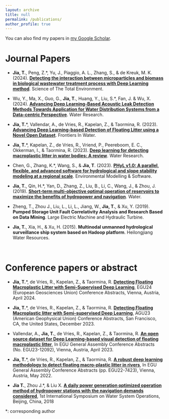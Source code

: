 ```yaml
---
layout: archive
title: null
permalink: /publications/
author_profile: true
---
```


You can also find my papers in [my Google Scholar](https://scholar.google.com.hk/citations?user=3L04RecAAAAJ&hl=zh-CN). <br>

# Journal Papers
<!-- ## 2020 -->
* **Jia, T.**, Peng, Z.*, Yu, J., Piaggio, A. L., Zhang, S., & de Kreuk, M. K. (2024).  [**Detecting the interaction between microparticles and biomass in biological wastewater treatment process with Deep Learning method**](https://doi.org/10.1016/j.scitotenv.2024.175813). Science of The Total Environment. <br>

* Wu, Y., Ma, X., Guo, G., **Jia, T.**, Huang, Y., Liu, S.*, Fan, J. & Wu, X. (2024).  [**Advancing Deep Learning-Based Acoustic Leak Detection Methods Towards Application for Water Distribution Systems from a Data-centric Perspective**](https://doi.org/10.1016/j.watres.2024.121999). Water Research. <br>

* **Jia, T.***, Vallendar, A., de Vries, R., Kapelan, Z., & Taormina, R. (2023). [**Advancing Deep Learning-based Detection of Floating Litter using a Novel Open Dataset**](https://doi.org/10.3389/frwa.2023.1298465). Frontiers In Water. <br>

* **Jia, T.***, Kapelan, Z., de Vries, R., Vriend, P., Peereboom, E. C., Okkerman, I., & Taormina, R. (2023). [**Deep learning for detecting macroplastic litter in water bodies: A review**](https://doi.org/10.1016/j.watres.2023.119632). Water Research. <br>

* Chen, G., Zhang, K.*, Wang, S., & **Jia, T**. (2023). [**PHyL v1.0: A parallel, flexible, and advanced software for hydrological and slope stability modeling at a regional scale**](https://doi.org/10.1016/j.envsoft.2023.105882). Environmental Modelling & Software. <br>

* **Jia, T.**, Qin, H.*, Yan, D., Zhang, Z., Liu, B., Li, C., Wang, J., & Zhou, J. (2019). [**Short-term multi-objective optimal operation of reservoirs to maximize the benefits of hydropower and navigation**](https://www.mdpi.com/2073-4441/11/6/1272). Water. <br>

* Zheng, T., Zhou J., Liu, L., Li, L., Jiang, W., **Jia, T.**, & Xu, Y. (2019). **Pumped Storage Unit Fault Correlativity Analysis and Research Based on Data Mining**. Large Electric Machine and Hydraulic Turbine. <br>

* **Jia, T.**, Xia, H., & Xu, H. (2015). **Multinodal unmanned hydrological surveillance ship system based on Hadoop platform**. Heilongjiang Water Resources. <br>


<br>

# Conference papers or abstract

* **Jia, T.***, de Vries, R., Kapelan, Z., & Taormina, R. [**Detecting Floating Macroplastic Litter with Semi-Supervised Deep Learning**](https://doi.org/10.5194/egusphere-egu24-9691), EGU24 (European Geosciences Union) Conference Abstracts, Vienna, Austria, April 2024. <br>

* **Jia, T.***, de Vries, R., Kapelan, Z., & Taormina, R. [**Detecting Floating Macroplastic litter with Semi-supervised Deep Learning**](https://agu.confex.com/agu/fm23/meetingapp.cgi/Paper/1260833), AGU23 (American Geophysical Union) Conference Abstracts, San Francisco, CA, the United States, December 2023. <br>

* Vallendar, A., **Jia, T.**, de Vries, R., Kapelan, Z., & Taormina, R. [**An open source dataset for Deep Learning-based visual detection of floating macroplastic litter**](https://doi.org/10.5194/egusphere-egu23-12092), In EGU General Assembly Conference Abstracts (No. EGU23-12092), Vienna, Austria, April 2023. <br>

* **Jia, T.***, de Vries, R., Kapelan, Z., & Taormina, R. [**A robust deep learning methodology to detect floating macro-plastic litter in rivers**](https://doi.org/10.5194/egusphere-egu22-7423), In EGU General Assembly Conference Abstracts (pp. EGU22-7423), Vienna, Austria, May 2022. <br>

* **Jia T.**, Zhou J.*, & Liu X. [**A daily power generation optimized operation method of hydropower stations with the navigation demands considered**](https://doi.org/10.1051/matecconf/201824601065), 1st International Symposium on Water System Operations, Beijing, China, 2018 <br>

*: corresponding author

<!-- # Presentations -->


